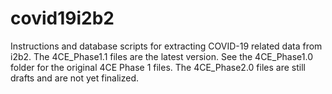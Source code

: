 # covid19i2b2
Instructions and database scripts for extracting COVID-19 related data from i2b2. The 4CE_Phase1.1 files are the latest version. See the 4CE_Phase1.0 folder for the original 4CE Phase 1 files. The 4CE_Phase2.0 files are still drafts and are not yet finalized.
